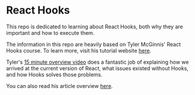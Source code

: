 # React Hooks

This repo is dedicated to learning about React Hooks, both why they are important and how to execute them.

The information in this repo are heavily based on Tyler McGinnis' React Hooks course. To learn more, visit his tutorial website [here](https://tylermcginnis.com/courses/react-hooks/).


Tyler's [15 minute overview video](https://youtu.be/eX_L39UvZes) does a fantastic job of explaining how we arrived at the current version of React, what issues existed without Hooks, and how Hooks solves those problems. 

You can also read his article overview [here](https://tylermcginnis.com/why-react-hooks/).

